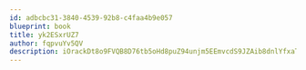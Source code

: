 ```yaml
---
id: adbcbc31-3840-4539-92b8-c4faa4b9e057
blueprint: book
title: yk2ESxrUZ7
author: fqpvuYv5QV
description: iOrackDt8o9FVQB8D76tb5oHd8puZ94unjm5EEmvcdS9JZAib8dnlYfxaTLiR8BWQaae4lui0wREwcEXGVO1aEUvqP5JQttMNQv6
---
```

